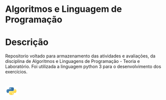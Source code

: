 # Algoritmos e  Linguagem de Programação
# Descrição
Repositorio voltado para armazenamento das atividades e avaliações, da disciplina de Algoritmos e Linguagens de Programação - Teoria e Laboratório. Foi utilizada a linguagem python 3 para o desenvolvimento dos exercícios.
#
<img align="center" alt="Rafa-Python" height="30" width="40" src="https://raw.githubusercontent.com/devicons/devicon/master/icons/python/python-original.svg">
